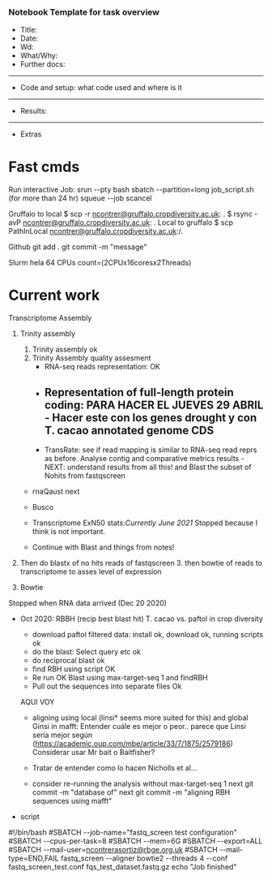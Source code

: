 ### Notebook Template for task overview

- Title:
- Date:
- Wd:
- What/Why:
- Further docs:
--------------------------------------------------------------
- Code and setup: what code used and where is it
--------------------------------------------------------------
- Results:  

--------------------------------------------------------------
- Extras

# Fast cmds

Run interactive Job:
 srun --pty bash
 sbatch --partition=long job_script.sh (for more than 24 hr)
 squeue --job
 scancel <jobid>

Gruffalo to local
 $ scp -r ncontrer@gruffalo.cropdiversity.ac.uk: .
 $ rsync -avP ncontrer@gruffalo.cropdiversity.ac.uk: .
 Local to gruffalo
 $ scp PathInLocal ncontrer@gruffalo.cropdiversity.ac.uk:/.

 Github
 git add .
 git commit -m "message"

Slurm
hela 64 CPUs count=(2CPUx16coresx2Threads)

# Current work
Transcriptome Assembly
1. Trinity assembly
	1. Trinity assembly ok
	2. Trinity Assembly quality assesment
		- RNA-seq reads representation: OK
		- Representation of full-length protein coding:
      PARA HACER EL JUEVES 29 ABRIL	- Hacer este con los genes drought y con T. cacao annotated genome CDS
      		- 
		- TransRate: see if read mapping is similar to RNA-seq read reprs as before. Analyse contig and comparative metrics results
    -NEXT: understand results from all this!
    and Blast the subset of Nohits from fastqscreen
    - rnaQaust next
    - Busco

    - Transcriptome ExN50 stats:*Currently June 2021* Stopped because I think is not important.
    - Continue with Blast and things from notes!

2. Then do blastx of no hits reads of fastqscreen
	3. then bowtie of reads to transcriptome to asses level of expression
3. Bowtie






Stopped when RNA data arrived (Dec 20 2020)
- Oct 2020: RBBH (recip best blast hit) T. cacao vs. paftol in crop diversity
	- download paftol filtered data: install ok, download ok, running scripts ok
	- do the blast: Select query etc ok
	- do reciprocal blast ok
	- find RBH using script OK
	- Re run OK Blast using max-target-seq 1 and findRBH
	- Pull out the sequences into separate files Ok

	AQUI VOY

	- aligning using local (linsi* seems more suited for this) and global Ginsi in mafft: Entender cuále es mejor o peor.. parece que Linsi sería mejor según (https://academic.oup.com/mbe/article/33/7/1875/2579186) Considerar usar Mr bait o Baitfisher?

	- Tratar de entender como lo hacen Nicholls et al...

	- consider re-running the analysis without max-target-seq 1
next git commit -m "database of"
next git commit -m "aligning RBH sequences using mafft"



- script

#!/bin/bash
#SBATCH --job-name="fastq_screen test configuration"
#SBATCH --cpus-per-task=8
#SBATCH --mem=6G
#SBATCH --export=ALL
#SBATCH --mail-user=ncontrerasortiz@rbge.org.uk
#SBATCH --mail-type=END,FAIL
fastq_screen --aligner bowtie2 --threads 4 --conf fastq_screen_test.conf fqs_test_dataset.fastq.gz
echo "Job finished"
